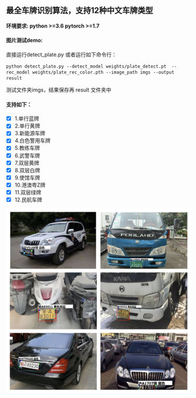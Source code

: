 ## **最全车牌识别算法，支持12种中文车牌类型**

**环境要求: python >=3.6  pytorch >=1.7**

#### **图片测试demo:**

直接运行detect_plate.py 或者运行如下命令行：

```
python detect_plate.py --detect_model weights/plate_detect.pt  --rec_model weights/plate_rec_color.pth --image_path imgs --output result
```

测试文件夹imgs，结果保存再 result 文件夹中

#### **支持如下：**

- [X] 1.单行蓝牌
- [X] 2.单行黄牌
- [X] 3.新能源车牌
- [X] 4.白色警用车牌
- [X] 5.教练车牌
- [X] 6.武警车牌
- [X] 7.双层黄牌
- [X] 8.双层白牌
- [X] 9.使馆车牌
- [X] 10.港澳粤Z牌
- [X] 11.双层绿牌
- [X] 12.民航车牌

![Image ](image/README/test_1.jpg)
